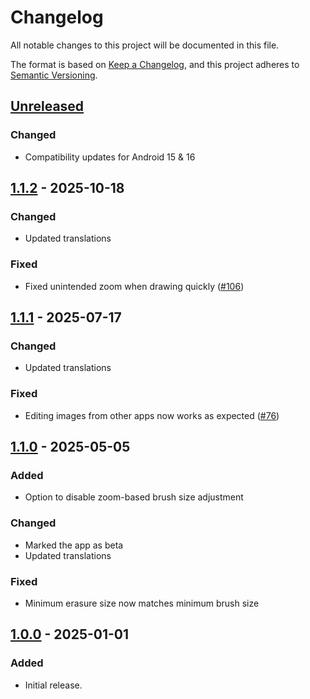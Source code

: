 # Changelog
All notable changes to this project will be documented in this file.

The format is based on [Keep a Changelog](https://keepachangelog.com/en/1.1.0/),
and this project adheres to [Semantic Versioning](https://semver.org/spec/v2.0.0.html).

## [Unreleased]

### Changed

- Compatibility updates for Android 15 & 16

## [1.1.2] - 2025-10-18
### Changed
- Updated translations

### Fixed
- Fixed unintended zoom when drawing quickly ([#106])

## [1.1.1] - 2025-07-17
### Changed
- Updated translations

### Fixed
- Editing images from other apps now works as expected ([#76])

## [1.1.0] - 2025-05-05
### Added
- Option to disable zoom-based brush size adjustment

### Changed
- Marked the app as beta
- Updated translations

### Fixed
- Minimum erasure size now matches minimum brush size

## [1.0.0] - 2025-01-01
### Added
- Initial release.

[#76]: https://github.com/FossifyOrg/Paint/issues/76
[#106]: https://github.com/FossifyOrg/Paint/issues/106

[Unreleased]: https://github.com/FossifyOrg/Paint/compare/1.1.2...HEAD
[1.1.2]: https://github.com/FossifyOrg/Paint/compare/1.1.1...1.1.2
[1.1.1]: https://github.com/FossifyOrg/Paint/compare/1.1.0...1.1.1
[1.1.0]: https://github.com/FossifyOrg/Paint/compare/1.0.0...1.1.0
[1.0.0]: https://github.com/FossifyOrg/Paint/releases/tag/1.0.0
